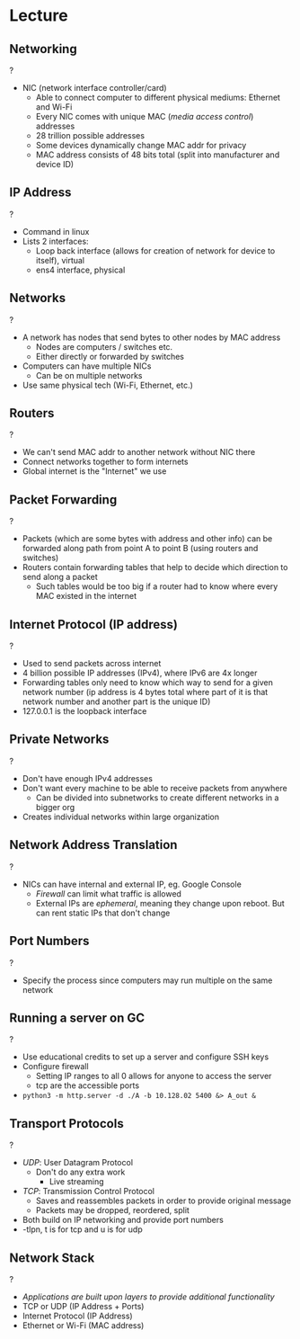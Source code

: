 # Lecture

## Networking
?
- NIC (network interface controller/card)
	- Able to connect computer to different physical mediums: Ethernet and Wi-Fi
	- Every NIC comes with unique MAC (*media access control*) addresses
	- 28 trillion possible addresses
	- Some devices dynamically change MAC addr for privacy
	- MAC address consists of 48 bits total (split into manufacturer and device ID)
<!--SR:!2025-10-11,15,290-->

## IP Address
?
- Command in linux
- Lists 2 interfaces:
	- Loop back interface (allows for creation of network for device to itself), virtual
	- ens4 interface, physical 

## Networks
?
- A network has nodes that send bytes to other nodes by MAC address
	- Nodes are computers / switches etc.
	- Either directly or forwarded by switches
- Computers can have multiple NICs
	- Can be on multiple networks
- Use same physical tech (Wi-Fi, Ethernet, etc.)
<!--SR:!2025-09-30,4,272-->

## Routers
?
- We can't send MAC addr to another network without NIC there
- Connect networks together to form internets
- Global internet is the "Internet" we use
<!--SR:!2025-09-30,4,272-->

## Packet Forwarding
?
- Packets (which are some bytes with address and other info) can be forwarded along path from point A to point B (using routers and switches)
- Routers contain forwarding tables that help to decide which direction to send along a packet
	- Such tables would be too big if a router had to know where every MAC existed in the internet

## Internet Protocol (IP address)
?
- Used to send packets across internet
- 4 billion possible IP addresses (IPv4), where IPv6 are 4x longer
- Forwarding tables only need to know which way to send for a given network number (ip address is 4 bytes total where part of it is that network number and another part is the unique ID)
- 127.0.0.1 is the loopback interface

## Private Networks
?
- Don't have enough IPv4 addresses
- Don't want every machine to be able to receive packets from anywhere
	- Can be divided into subnetworks to create different networks in a bigger org
- Creates individual networks within large organization


## Network Address Translation
?
- NICs can have internal and external IP, eg. Google Console
	- *Firewall* can limit what traffic is allowed
	- External IPs are *ephemeral*, meaning they change upon reboot. But can rent static IPs that don't change
<!--SR:!2025-09-30,4,272-->

## Port Numbers
?
- Specify the process since computers may run multiple on the same network
<!--SR:!2025-09-30,4,272-->

## Running a server on GC
?
- Use educational credits to set up a server and configure SSH keys
- Configure firewall
	- Setting IP ranges to all 0 allows for anyone to access the server
	- tcp are the accessible ports
- `python3 -m http.server -d ./A -b 10.128.02 5400 &> A_out &`
<!--SR:!2025-09-30,4,272-->

## Transport Protocols
?
- *UDP*: User Datagram Protocol
	- Don't do any extra work
		- Live streaming
- *TCP*: Transmission Control Protocol
	- Saves and reassembles packets in order to provide original message
	- Packets may be dropped, reordered, split
- Both build on IP networking and provide port numbers
- -tlpn, t is for tcp and u is for udp
<!--SR:!2025-09-30,4,272-->

## Network Stack
?
- *Applications are built upon layers to provide additional functionality*
- TCP or UDP (IP Address + Ports)
- Internet Protocol (IP Address)
- Ethernet or Wi-Fi (MAC address)
